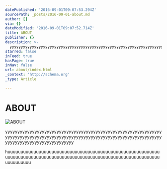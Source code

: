 ```yaml
---
datePublished: '2016-09-01T09:07:53.294Z'
sourcePath: _posts/2016-09-01-about.md
author: []
via: {}
dateModified: '2016-09-01T09:07:52.714Z'
title: ABOUT
publisher: {}
description: >-
  yyyyyyyyyyyyyyyyyyyyyyyyyyyyyyyyyyyyyyyyyyyyyyyyyyyyyyyyyyyyyyyyyyyyyyyyyyyyyyyyyyyyyyyyyyyyyyyyyyyyyyyyyyyyyyyyyyyyyyyyyyyyyyyyyyyyyyyyyyyyyyyyyyyyyyyyyyyy
starred: false
inFeed: true
hasPage: true
inNav: false
url: about/index.html
_context: 'http://schema.org'
_type: Article

---
```

# ABOUT
![ABOUT](https://the-grid-user-content.s3-us-west-2.amazonaws.com/5c2c3b58-74d4-4d8c-bde1-212f2aa5f998.jpg)

yyyyyyyyyyyyyyyyyyyyyyyyyyyyyyyyyyyyyyyyyyyyyyyyyyyyyyyyyyyyyyyyyyyyyyyyyyyyyyyyyyyyyyyyyyyyyyyyyyyyyyyyyyyyyyyyyyyyyyyyyyyyyyyyyyyyyyyyyyyyyyyyyyyyyyyyyyyy

huuuuuuuuuuuuuuuuuuuuuuuuuuuuuuuuuuuuuuuuuuuuuuuuuuuuuuuuuuuuuuuuuuuuuuuuuuuuuuuuuuuuuuuuuuuuuuuuuuuuuuuuuuuuuuuuuuuuuuuuuuuuuuuuu